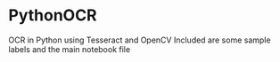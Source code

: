 # PythonOCR
OCR in Python using Tesseract and OpenCV
Included are some sample labels and the main notebook file
